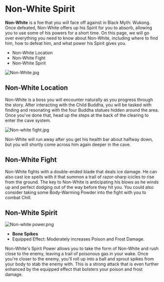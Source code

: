 # Non-White Spirit

**Non-White** is a foe that you will face off against in Black Myth: Wukong. Once defeated, Non-White offers up his Spirit for you to absorb, allowing you to use some of his powers for a short time. On this page, we will go over everything you need to know about Non-White, including where to find him, how to defeat him, and what power his Spirit gives you. 

* Non-White Location
* Non-White Fight
* Non-White Spirit

![Non-White.jpg](https://oyster.ignimgs.com/mediawiki/apis.ign.com/black-myth-wukong/9/97/Non-White.jpg)

## Non-White Location

Non-White is a boss you will encounter naturally as you progress through the story. After interacting with the Child Buddha, you will be tasked with finding and resonating with the four Buddha statues hidden around the area. Once you've done that, head up the steps at the back of the clearing to enter the cave system. 

![Non-white fight.jpg](https://oyster.ignimgs.com/mediawiki/apis.ign.com/black-myth-wukong/5/5d/Non-white_fight.jpg)

Non-White will run away after you get his health bar about halfway down, but you will shortly come across him again deeper in the cave. 

## Non-White Fight

Non-White fights with a double-ended blade that deals ice damage. He can also cast ice spells with it that summon a trail of razor-sharp icicles to rise from the ground. The key to Non-White is anticipating his blows as he winds up and perfect dodging out of the way before they hit you. You could also consider taking some Body-Warming Powder into the fight with you to combat Chill. 

## Non-White Spirit

![Non-white power.png](https://oyster.ignimgs.com/mediawiki/apis.ign.com/black-myth-wukong/9/91/Non-white_power.png)

  * **Bone Spikes**
  * Equipped Effect: Moderately increases Poison and Frost Damage.

Non-White's Spirit Power allows you to take the form of Non-White and rush close to the enemy, leaving a trail of poisonous gas in your wake. Once you're closer to the enemy, you'll roll up into a ball and sprout spikes from your body to stab the enemy with. This is a strong attack that is even further enhanced by the equipped effect that bolsters your poison and frost damage. 

